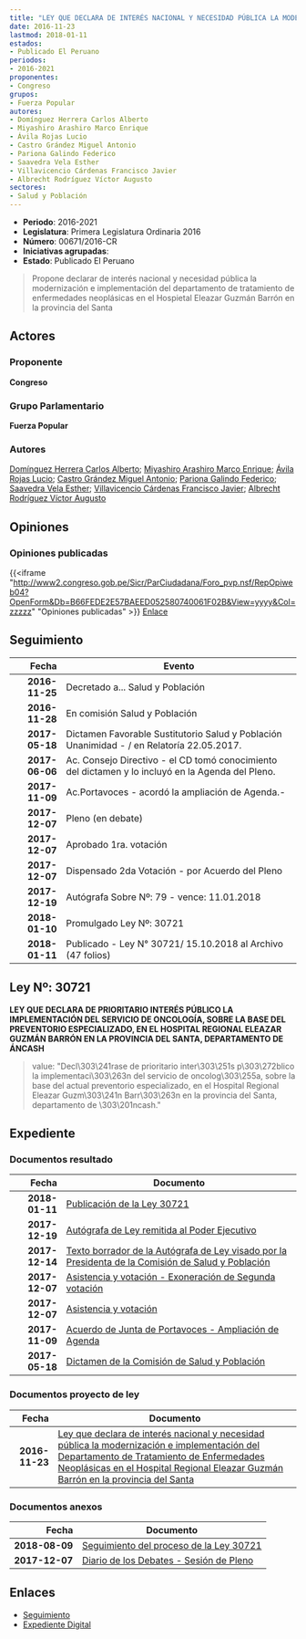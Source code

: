 ```yaml
---
title: "LEY QUE DECLARA DE INTERÉS NACIONAL Y NECESIDAD PÚBLICA LA MODERNIZACIÓN E IMPLEMENTACIÓN DEL DEPARTAMENTO DE TRATAMIENTO DE ENFERMEDADES NEOPLÁSICAS EN EL HOSPITAL REGIONAL ELEAZAR GUZMÁN BARRÓN EN LA PROVINCIA DEL SANTA"
date: 2016-11-23
lastmod: 2018-01-11
estados:
- Publicado El Peruano
periodos:
- 2016-2021
proponentes:
- Congreso
grupos:
- Fuerza Popular
autores:
- Domínguez Herrera Carlos Alberto
- Miyashiro Arashiro Marco Enrique
- Ávila Rojas Lucio
- Castro Grández Miguel Antonio
- Pariona Galindo Federico
- Saavedra Vela Esther
- Villavicencio Cárdenas Francisco Javier
- Albrecht Rodríguez Víctor Augusto
sectores:
- Salud y Población
---
```

- **Periodo**: 2016-2021
- **Legislatura**: Primera Legislatura Ordinaria 2016
- **Número**: 00671/2016-CR
- **Iniciativas agrupadas**: 
- **Estado**: Publicado El Peruano

> Propone declarar de interés nacional y necesidad pública la modernización e implementación del departamento de tratamiento de enfermedades neoplásicas en el Hospietal Eleazar Guzmán Barrón en la provincia del Santa


## Actores

### Proponente

**Congreso**

### Grupo Parlamentario

**Fuerza Popular**

### Autores

[Domínguez Herrera Carlos Alberto](mailto:mailto:cdominguez@congreso.gob.pe); [Miyashiro Arashiro Marco Enrique](mailto:mailto:mmiyashiro@congreso.gob.pe); [Ávila Rojas Lucio](mailto:mailto:lavilar@congreso.gob.pe); [Castro Grández Miguel Antonio](mailto:mailto:macastro@congreso.gob.pe); [Pariona Galindo Federico](mailto:mailto:fpariona@congreso.gob.pe); [Saavedra Vela Esther](mailto:mailto:esaavedra@congreso.gob.pe); [Villavicencio Cárdenas Francisco Javier](mailto:mailto:fvillavicencio@congreso.gob.pe); [Albrecht Rodríguez Víctor Augusto](mailto:mailto:valbrecht@congreso.gob.pe)

## Opiniones

### Opiniones publicadas

{{<iframe "http://www2.congreso.gob.pe/Sicr/ParCiudadana/Foro_pvp.nsf/RepOpiweb04?OpenForm&Db=B66FEDE2E57BAEED052580740061F02B&View=yyyy&Col=zzzzz" "Opiniones publicadas" >}}
[Enlace](http://www2.congreso.gob.pe/Sicr/ParCiudadana/Foro_pvp.nsf/RepOpiweb04?OpenForm&Db=B66FEDE2E57BAEED052580740061F02B&View=yyyy&Col=zzzzz)


## Seguimiento

| Fecha | Evento |
|------:|--------|
| **2016-11-25** | Decretado a... Salud y Población |
| **2016-11-28** | En comisión Salud y Población |
| **2017-05-18** | Dictamen Favorable Sustitutorio Salud y Población Unanimidad - / en Relatoría 22.05.2017. |
| **2017-06-06** | Ac. Consejo Directivo - el CD tomó conocimiento del dictamen y lo incluyó en la Agenda del Pleno. |
| **2017-11-09** | Ac.Portavoces - acordó la ampliación de Agenda.- |
| **2017-12-07** | Pleno (en debate) |
| **2017-12-07** | Aprobado 1ra. votación |
| **2017-12-07** | Dispensado 2da Votación - por Acuerdo del Pleno |
| **2017-12-19** | Autógrafa Sobre Nº: 79 - vence: 11.01.2018 |
| **2018-01-10** | Promulgado Ley Nº: 30721 |
| **2018-01-11** | Publicado - Ley N° 30721/ 15.10.2018 al Archivo (47 folios) |

## Ley Nº: 30721

**LEY QUE DECLARA DE PRIORITARIO INTERÉS PÚBLICO LA IMPLEMENTACIÓN DEL SERVICIO DE ONCOLOGÍA, SOBRE LA BASE DEL PREVENTORIO ESPECIALIZADO, EN EL HOSPITAL REGIONAL ELEAZAR GUZMÁN BARRÓN EN LA PROVINCIA DEL SANTA, DEPARTAMENTO DE ÁNCASH**

> value: "Decl\303\241rase de prioritario inter\303\251s p\303\272blico la implementaci\303\263n del servicio de oncolog\303\255a, sobre la base del actual preventorio especializado, en el Hospital Regional Eleazar Guzm\303\241n Barr\303\263n en la provincia del Santa, departamento de \303\201ncash."


## Expediente

### Documentos resultado

| Fecha | Documento |
|------:|-----------|
| **2018-01-11** | [Publicación de la Ley 30721](http://www.leyes.congreso.gob.pe/Documentos/2016_2021/ADLP/Normas_Legales/30721-LEY.pdf) |
| **2017-12-19** | [Autógrafa de Ley remitida al Poder Ejecutivo](http://www.leyes.congreso.gob.pe/Documentos/2016_2021/ADLP/Texto_Aprobado/AU0067120171219.pdf) |
| **2017-12-14** | [Texto borrador de la Autógrafa de Ley visado por la Presidenta de la Comisión de Salud y Población](http://www.leyes.congreso.gob.pe/Documentos/2016_2021/Texto_Borrador_de_Autografa/BAU0067120171214.pdf) |
| **2017-12-07** | [Asistencia y votación - Exoneración de Segunda votación](http://www.leyes.congreso.gob.pe/Documentos/2016_2021/Asistencia_y_Votacion/Proyectos_de_Ley/Exoneracion_de_Segunda_Votacion/AVES0067120171207..pdf) |
| **2017-12-07** | [Asistencia y votación](http://www.leyes.congreso.gob.pe/Documentos/2016_2021/Asistencia_y_Votacion/Proyectos_de_Ley/AV0067120171207..pdf) |
| **2017-11-09** | [Acuerdo de Junta de Portavoces - Ampliación de Agenda](http://www.leyes.congreso.gob.pe/Documentos/2016_2021/Acuerdos/Junta_Portavoces/AJP0067120171109.PDF) |
| **2017-05-18** | [Dictamen de la Comisión de Salud y Población](http://www.leyes.congreso.gob.pe/Documentos/2016_2021/Dictamenes/Proyectos_de_Ley/00671DC21MAY20170518..pdf) |

### Documentos proyecto de ley

| Fecha | Documento |
|------:|-----------|
| **2016-11-23** | [Ley que declara de interés nacional y necesidad pública la modernización e implementación del Departamento de Tratamiento de Enfermedades Neoplásicas en el Hospital Regional Eleazar Guzmán Barrón en la provincia del Santa](http://www.leyes.congreso.gob.pe/Documentos/2016_2021/Proyectos_de_Ley_y_de_Resoluciones_Legislativas/PL0067120161123..pdf) |

### Documentos anexos

| Fecha | Documento |
|------:|-----------|
| **2018-08-09** | [Seguimiento del proceso de la Ley 30721](http://www.leyes.congreso.gob.pe/Documentos/2016_2021/Seguimiento_de_Proyectos_de_Ley/00671PL20180809.pdf) |
| **2017-12-07** | [Diario de los Debates - Sesión de Pleno](http://www.leyes.congreso.gob.pe/Documentos/2016_2021/ADLP/Diario_Debates/30721-TDD.pdf) |

## Enlaces

- [Seguimiento](http://www2.congreso.gob.pe/Sicr/TraDocEstProc/CLProLey2016.nsf/f7fff46988ca05b1052578e100829cc7/efb1af2702ed6228052580740077c254?OpenDocument)
- [Expediente Digital](http://www2.congreso.gob.pe/Sicr/TraDocEstProc/CLProLey2016.nsf/f7fff46988ca05b1052578e100829cc7/efb1af2702ed6228052580740077c254?OpenDocument&Click=05257FB7005EB655.eb71d0cf91d8294e05256cdf006b5706/$Body/0.1C6C)

